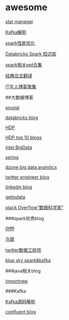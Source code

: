 # awesome

[star manager](https://app.astralapp.com/dashboard)

[Kafka解析](http://zqhxuyuan.github.io/2016/01/13/2016-01-13-Kafka-Picture/)

[spark性能优化](http://www.raychase.net/3546)

[Databricks Spark 知识库](https://aiyanbo.gitbooks.io/databricks-spark-knowledge-base-zh-cn/content/index.html)

[spark相关ppt合集](https://dzone.com/articles/smack-stack-guide)

[经典论文翻译](http://duanple.blog.163.com)

[IT牛人博客聚集](http://www.udpwork.com)


##大数据博客

[pivotal](https://blog.pivotal.io/)

[databricks blog](https://databricks.com/blog)

[HDP](http://hortonworks.com/blog/)

[HDP top 10 blogs](http://zh.hortonworks.com/blog/top-ten-blogs-from-2015/)

[intel BigData](https://software.intel.com/en-us/bigdata/apache-big-data-stack)

[spring](http://spring.io/blog)

[dzone big data analytics](https://dzone.com/big-data-analytics-tutorials-tools-news)

[twitter engineer blog](https://blog.twitter.com/engineering)

[linkedin blog](https://engineering.linkedin.com/blog)

[getindata](http://getindata.com/category/blog/post/)

[stack Overflow“数据科学家”](http://varianceexplained.org/r/polarizing-technologies/)

###spark优秀blog

[0ffff](http://0x0fff.com)

[鸟窝](http://colobu.com)

[twitter数据工程师](https://medium.com/@rchang)

[blue sky spark&kafka](http://hadoop1989.com)

###java相关blog

[importnew](http://www.importnew.com)

###Kafka

[Kafka源码解析](http://zqhxuyuan.github.io/)

[confluent blog](http://www.confluent.io/blog)
